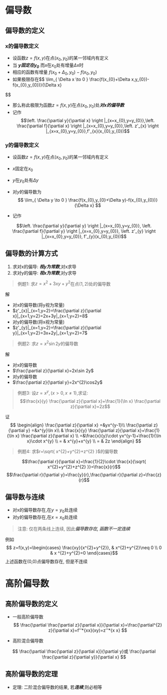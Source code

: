 # 偏导数

## 偏导数的定义

### x的偏导数定义

- 设函数$z=f(x,y)$在点$(x_{0},y_{0})$的某一邻域内有定义
- 当 ***$y$固定在$y_{0}$*** 而$x$在$x_{0}$处有增量$\Delta x$时
- 相应的函数有增量 $f(x_{0}+\Delta_{0},y_{0})-f(x_{0},y_{0})$
- 如果极限存在$$
\lim_{ \Delta x \to 0 } \frac{f(x_{0}+\Delta x,y_{0})-f(x_{0},y_{0})}{\Delta x}

$$
- 那么称此极限为函数$z=f(x,y)$在点$(x_{0},y_{0})$处***对x的偏导数***
- 记作$$\left. \frac{\partial y}{\partial x} \right |_{x=x_{0},y=y_{0}},\left. \frac{\partial f}{\partial x} \right |_{x=x_{0},y=y_{0}},\left. z'_{x} \right |_{x=x_{0},y=y_{0}},f'_{x}(x_{0},y_{0})$$

### y的偏导数定义

- 设函数$z=f(x,y)$在点$(x_{0},y_{0})$的某一邻域内有定义
- $x$固定在$x_{0}$
- $y$在$y_{0}$处有$\Delta y$
- 对$y$的偏导数为$$
\lim_{ \Delta y \to 0 } \frac{f(x_{0},y_{0}+\Delta y)-f(x_{0},y_{0})}{\Delta x}
$$

- 记作

$$\left. \frac{\partial y}{\partial y} \right |_{x=x_{0},y=y_{0}},
\left. \frac{\partial f}{\partial y} \right |_{x=x_{0},y=y_{0}},
\left. z'_{y} \right |_{x=x_{0},y=y_{0}},
f'_{y}(x_{0},y_{0})$$

## 偏导数的计算方式

1. 求对x的偏导: ***视y为常数***,对x求导
2. 求对y的偏导: ***视x为常数***,对y求导

> 例题1: 求$z=x^{2}+3xy+y^{2}$在点$(1,2)$处的偏导数

解
- 对x的偏导数(将y视为常量)
- $z'_{x}|_{x=1,y=2}=\frac{\partial z}{\partial x}|_{x=1,y=2}=2x+3y|_{x=1,y=2}=8$
- 对y的偏导数(将x视为常量)
- $z'_{y}|_{x=1,y=2}=\frac{\partial z}{\partial y}|_{x=1,y=2}=3x+2y|_{x=1,y=2}=7$

> 例题2: 求$z=x^{2}\sin2y$的偏导数

解
- 对x的偏导数
- $\frac{\partial z}{\partial x}=2x\sin 2y$
- 对y的偏导数
- $\frac{\partial z}{\partial y}=2x^{2}\cos2y$

> 例题3: 设$z=x^{y},(x>0,x\neq 1)$,求证:$$\frac{x}{y} \frac{\partial z}{\partial x}+\frac{1}{\ln x} \frac{\partial z}{\partial x}=2z$$

证
$$
\begin{align}
\frac{\partial z}{\partial x} =&yx^{y-1}\\
\frac{\partial z}{\partial y}  =&x^{y}\ln x\\
 & \frac{x}{y} \frac{\partial z}{\partial x}+\frac{1}{\ln x} \frac{\partial z}{\partial x} \\
=&\frac{x}{y}\cdot yx^{y-1}+\frac{1}{\ln x}\cdot x^{y} \\
= & x^{y}+x^{y} \\
= & 2z
\end{align}
$$

> 例题4: 求$r=\sqrt{ x^{2}+y^{2}+z^{2} }$的偏导数

$$\frac{\partial r}{\partial x}=\frac{1}{2}\cdot \frac{x}{\sqrt{ x^{2}+y^{2}+z^{2} }}=\frac{x}{r}$$
$$\frac{\partial r}{\partial y}=\frac{y}{r},\frac{\partial r}{\partial z}=\frac{z}{r}$$

## 偏导数与连续

- 对x的偏导数存在,在$y=y_{0}$处连续
- 对y的偏导数存在,在$x=x_{0}$处连续
> 注意: 仅在两条线上连续, 因此***偏导数存在, 函数不一定连续***

例如 $$
z=f(x,y)=\begin{cases}
\frac{xy}{x^{2}+y^{2}}, & x^{2}+y^{2}\neq 0 \\
0 & x ^{2}+y^{2}=0
\end{cases}$$
上述函数在(0,0)点偏导数存在, 但是不连续

# 高阶偏导数

## 高阶偏导数的定义
- 一般高阶偏导数
$$
\frac{\partial \frac{\partial z}{\partial x}}{\partial x}=\frac{\partial^{2} z}{\partial x}=f''*{xx}(xy)=z''*{x x}
$$

- 高阶混合偏导数

$$
\frac{\partial \frac{\partial z}{\partial x}}{\partial y}或
\frac{\partial \frac{\partial z}{\partial y}}{\partial x}
$$

## 高阶偏导数的定理

- 定理: 二阶混合偏导数的结果, 若***连续***,则必相等
